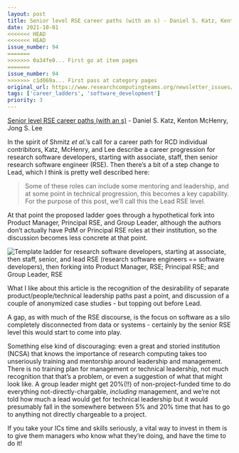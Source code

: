 ```yaml
---
layout: post
title: Senior level RSE career paths (with an s) - Daniel S. Katz, Kenton McHenry, Jong S. Lee
date: 2021-10-01
<<<<<<< HEAD
<<<<<<< HEAD
issue_number: 94
=======
>>>>>>> 0a34fe0... First go at item pages
=======
issue_number: 94
>>>>>>> c1d069a... First pass at category pages
original_url: https://www.researchcomputingteams.org/newsletter_issues/0094
tags: ['career_ladders', 'software_development']
priority: 3
---
```


<!-- markdownlint-disable MD033 -->
<!-- markdownlint-disable MD041 -->
<!-- markdownlint-disable MD049 -->

[Senior level RSE career paths (with an s)](https://danielskatzblog.wordpress.com/2021/09/27/senior-rse-paths/) - Daniel S. Katz, Kenton McHenry, Jong S. Lee

In the spirit of Shmitz *et al*.’s call for a career path for RCD individual contribitors, Katz, McHenry, and Lee describe a career progression for research software developers, starting with associate, staff, then senior research software engineer (RSE).   Then there’s a bit of a step change to Lead, which I think is pretty well described here:

> Some of these roles can include some mentoring and leadership, and at some point in technical progression, this becomes a key capability. For the purpose of this post, we’ll call this the Lead RSE level.

At that point the proposed ladder goes through a hypothetical fork into Product Manager, Principal RSE, and Group Leader, although the authors don’t actually have PdM or Principal RSE roles at their institution, so the discussion becomes less concrete at that point.

![Template ladder for research software developers, starting at associate, then staff, senior, and lead RSE (research software engineers == software developers), then forking into Product Manager, RSE; Principal RSE; and Group Leader, RSE](https://lh3.googleusercontent.com/FTU_3xrKim59AFpTthYK0QGQZNs4FMd57dJ6ug9rFm0mDGJqqo53_KMkmm1S7YIn5D1x7_RExXyEaLlE57ZCSYl0jtr-ew5oxBCIkAq8hkdewH0g4utA10xrzY5F-d_oUUucuXXD=s0)

What I like about this article is the recognition of the desirability of separate product/people/technical leadership paths past a point, and discussion of a couple of anonymized case studies - but topping out before Lead.

A gap, as with much of the RSE discourse, is the focus on software as a silo completely disconnected from data or systems - certainly by the senior RSE level this would start to come into play.

Something else kind of discouraging: even a great and storied institution (NCSA) that knows the importance of research computing takes too unseriously training and mentorship around leadership and management.  There is no training plan for management or technical leadership, not much recognition that that’s a problem, or even a suggestion of what that might look like. A group leader might get 20%(!!) of non-project-funded time to do everything not-directly-chargable, *including* management, and we’re not told how much a lead would get for technical leadership but it would presumably fall in the somewhere between 5% and 20% time that has to go to anything not directly chargeable to a project.

If you take your ICs time and skills seriously, a vital way to invest in them is to give them managers who know what they’re doing, and have the time to do it!
